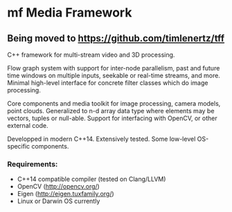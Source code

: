 # mf Media Framework

## Being moved to https://github.com/timlenertz/tff

C++ framework for multi-stream video and 3D processing.

Flow graph system with support for inter-node parallelism, past and future time windows on multiple inputs,
seekable or real-time streams, and more. Minimal high-level interface for concrete filter classes which do image
processing.

Core components and media toolkit for image processing, camera models, point clouds. Generalized to n-d array
data type where elements may be vectors, tuples or null-able. Support for interfacing with OpenCV, or other external code.

Developped in modern C++14. Extensively tested. Some low-level OS-specific components.

### Requirements:
  * C++14 compatible compiler (tested on Clang/LLVM)
  * OpenCV (http://opencv.org/)
  * Eigen (http://eigen.tuxfamily.org/)
  * Linux or Darwin OS currently

